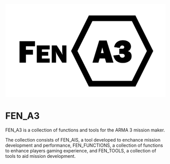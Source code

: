 ![](https://github.com/fencr0c/fen_a3/blob/master/images/fen_a3.png)

# FEN_A3
FEN_A3 is a collection of functions and tools for the ARMA 3 mission maker.

The collection consists of FEN_AIS, a tool developed to enchance mission development and performance, FEN_FUNCTIONS, a collection of functions to enhance players gaming experience, and FEN_TOOLS, a collection of tools to aid mission development.


